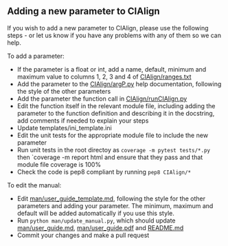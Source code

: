 ## Adding a new parameter to CIAlign

If you wish to add a new parameter to CIAlign, please use the following steps - or let us know if you have any problems with any of them so we can help.

To add a parameter:

* If the parameter is a float or int, add a name, default, minimum and maximum value to columns 1, 2, 3 and 4 of [CIAlign/ranges.txt](https://github.com/KatyBrown/CIAlign/blob/master/CIAlign/ranges.txt)
* Add the parameter to the [CIAlign/argP.py](https://github.com/KatyBrown/CIAlign/blob/master/CIAlign/argP.py) help documentation, following the style of the other parameters
* Add the parameter the function call in [CIAlign/runCIAlign.py](https://github.com/KatyBrown/CIAlign/blob/master/CIAlign/runCIAlign.py)
* Edit the function itself in the relevant module file, including adding the parameter to the function definition and describing it in the docstring, add comments if needed to explain your steps
* Update templates/ini_template.ini
* Edit the unit tests for the appropriate module file to include the new parameter
* Run unit tests in the root directoy as `coverage -m pytest tests/*.py` then `coverage -m report html and ensure that they pass and that module file coverage is 100%
* Check the code is pep8 compliant by running `pep8 CIAlign/*`

To edit the manual:
* Edit [man/user_guide_template.md](https://github.com/KatyBrown/CIAlign/blob/master/man/user_guide_template.md), following the style for the other parameters and adding your parameter. The minimum, maximum and default will be added automatically if you use this style.
* Run `python man/update_manual.py`, which should update 
[man/user_guide.md](https://github.com/KatyBrown/CIAlign/blob/master/man/user_guide.md), [man/user_guide.pdf](https://github.com/KatyBrown/CIAlign/blob/master/man/user_guide.pdf) and [README.md](https://github.com/KatyBrown/CIAlign/blob/master/README.md)
* Commit your changes and make a pull request
